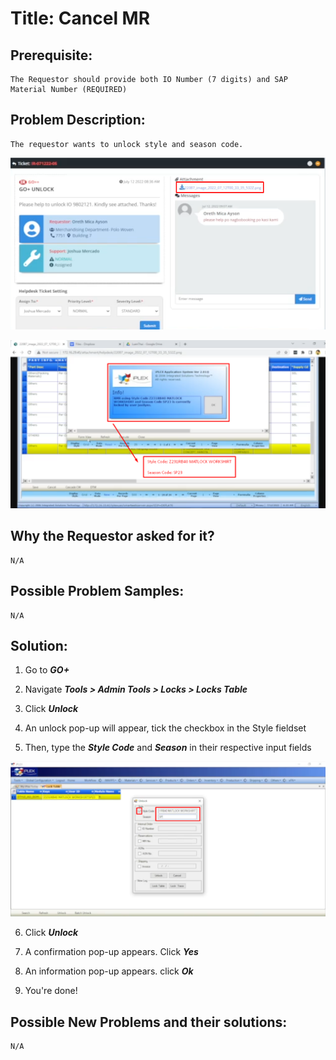 # Title: Cancel MR
## Prerequisite:
```
The Requestor should provide both IO Number (7 digits) and SAP Material Number (REQUIRED)
```

## Problem Description:
```
The requestor wants to unlock style and season code.
```

![sample image](images/1.png)

![sample image](images/2.png)

## Why the Requestor asked for it?
```
N/A
```

## Possible Problem Samples:
```
N/A
```

## Solution:

1. Go to ***GO+***

2. Navigate ***Tools > Admin Tools > Locks > Locks Table***

3. Click ***Unlock***

4. An unlock pop-up will appear, tick the checkbox in the Style fieldset

5. Then, type the ***Style Code*** and ***Season*** in their respective input fields

![sample image](images/3.png)

6. Click ***Unlock***

7. A confirmation pop-up appears. Click ***Yes***

8. An information pop-up appears. click ***Ok***

9. You're done!


## Possible New Problems and their solutions:
```
N/A
```

